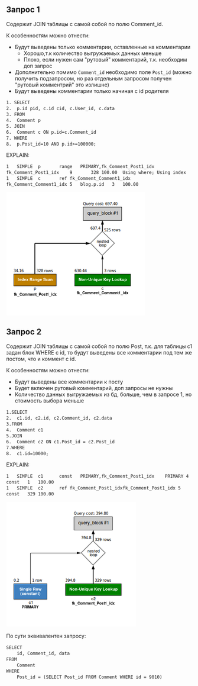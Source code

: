 ## Запрос 1

Содержит JOIN таблицы с самой собой по полю Comment_id.

К особенностям можно отнести:

* Будут выведены только комментарии, оставленные на комментарии
    * Хорошо,т.к количество выгружаемых данных меньше
    * Плохо, если нужен сам "рутовый" комментарий, т.к. необходим доп запрос
* Дополнительно помимо `Comment_id` необходимо поле `Post_id` (можно получить подзапросом,
но раз отдельным запросом получен "рутовый комментрий" это излишне)
* Будут выведены комментарии только начиная с id родителя
```
1. SELECT
2. 	p.id pid, c.id cid, c.User_id, c.data
3. FROM 
4. 	Comment p
5. JOIN
6. 	Comment c ON p.id=c.Comment_id
7. WHERE
8.	p.Post_id=10 AND p.id>=100000;
```
EXPLAIN:
```
1	SIMPLE	p		range	PRIMARY,fk_Comment_Post1_idx	fk_Comment_Post1_idx	9		328	100.00	Using where; Using index
1	SIMPLE	c		ref	fk_Comment_Comment1_idx	fk_Comment_Comment1_idx	5	blog.p.id	3	100.00	
```
![](1.png)


## Запрос 2

Содержит JOIN таблицы с самой собой по полю Post, т.к. для таблицы c1
задан блок WHERE с id, то будут выведены все комментарии под тем же постом, что и коммент c id.

К особенностям можно отнести:
* Будут выведены все комментарии к посту
* Будет включен рутовый комментарий, доп запросы не нужны
* Количество данных выгружаемых из бд, больше, чем в запросе 1, но стоимость выбора меньше
```
1.SELECT
2.	c1.id, c2.id, c2.Comment_id, c2.data
3.FROM
4.	Comment c1
5.JOIN
6.	Comment c2 ON c1.Post_id = c2.Post_id
7.WHERE
8.	c1.id=10000;
```
EXPLAIN:
```
1	SIMPLE	c1		const	PRIMARY,fk_Comment_Post1_idx   	PRIMARY	4	const	1	100.00	
1	SIMPLE	c2		ref	fk_Comment_Post1_idxfk_Comment_Post1_idx 5	const	329	100.00	
```
![](2.png)

По сути эквивалентен запросу:
```
SELECT
	id, Comment_id, data
FROM
	Comment
WHERE
	Post_id = (SELECT Post_id FROM Comment WHERE id = 9010)
```